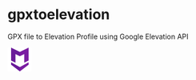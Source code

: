 gpxtoelevation
==============

GPX file to Elevation Profile using Google Elevation API

![alt text](https://github.com/adam-p/markdown-here/raw/master/src/common/images/icon48.png "Elevation Profile")
